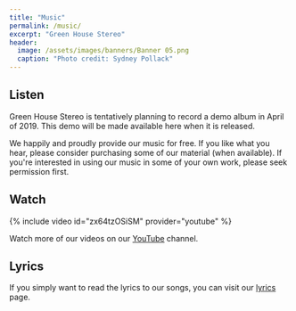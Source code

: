 ```yaml
---
title: "Music"
permalink: /music/
excerpt: "Green House Stereo"
header:
  image: /assets/images/banners/Banner 05.png
  caption: "Photo credit: Sydney Pollack"
---
```


## Listen
Green House Stereo is tentatively planning to record a demo album in April of 2019. This demo will be made available here when it is released.

We happily and proudly provide our music for free. If you like what you hear, please consider purchasing some of our material (when available). If you're interested in using our music in some of your own work, please seek permission first.

## Watch
{% include video id="zx64tzOSiSM" provider="youtube" %}

Watch more of our videos on our [YouTube](https://www.youtube.com/channel/UCI8p8azpwSY9nMuFYXIc1xg) channel. 

[comment]: <> (## Purchase)
[comment]: <> (Your support is very much appreciated, but we nevertheless release all of our material free of charge. See Listen above to download our latest recordings. If you decide to purchase, we want you to decide how much you would like to pay. Our music is available for purchase at XYZ.)

## Lyrics
If you simply want to read the lyrics to our songs, you can visit our [lyrics](/lyrics/) page. 
